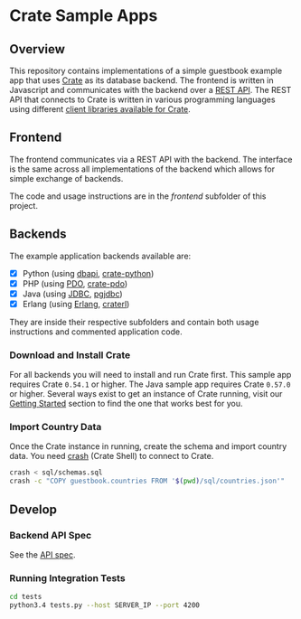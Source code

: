 # Crate Sample Apps
## Overview
This repository contains implementations of a simple guestbook example app that
uses [Crate][1] as its database backend. The frontend is written in
Javascript and communicates with the backend over a [REST API][2].
The REST API that connects to Crate is written in various programming
languages using different [client libraries available for Crate][3].

## Frontend
The frontend communicates via a REST API with the backend. The interface is the
same across all implementations of the backend which allows for simple exchange
of backends.

The code and usage instructions are in the _frontend_ subfolder of this project.

## Backends
The example application backends available are:

- [x] Python (using [dbapi][4], [crate-python][5])
- [x] PHP (using [PDO][6], [crate-pdo][7])
- [x] Java (using [JDBC][8], [pgjdbc][9])
- [x] Erlang (using [Erlang][10], [craterl][11])

They are inside their respective subfolders and contain both usage instructions
and commented application code.

### Download and Install Crate
For all backends you will need to install and run Crate first. This sample
app requires Crate `0.54.1` or higher. The Java sample app requires Crate
`0.57.0` or higher. Several ways exist to get an instance of Crate running,
visit our [Getting Started][12] section to find the one that works best for you.

### Import Country Data
Once the Crate instance in running, create the schema and import country data.
You need [crash][13] (Crate Shell) to connect to Crate.

```bash
crash < sql/schemas.sql
crash -c "COPY guestbook.countries FROM '$(pwd)/sql/countries.json'"
```

## Develop
### Backend API Spec
See the [API spec](SPEC.md).

### Running Integration Tests

```bash
cd tests
python3.4 tests.py --host SERVER_IP --port 4200
```

[1]: https://crate.io
[2]: https://crate.io/docs/clients/rest/
[3]: https://crate.io/docs/clients/
[4]: https://www.python.org/dev/peps/pep-0249/
[5]: https://github.com/crate/crate-python
[6]: http://at2.php.net/manual/en/book.pdo.php
[7]: https://github.com/crate/crate-pdo
[8]: http://www.oracle.com/technetwork/java/overview-141217.html
[9]: https://github.com/pgjdbc/pgjdbc
[10]: http://www.erlang.org/
[11]: https://github.com/crate/craterl
[12]: https://crate.io/docs/getting-started/
[13]: https://github.com/crate/crash
